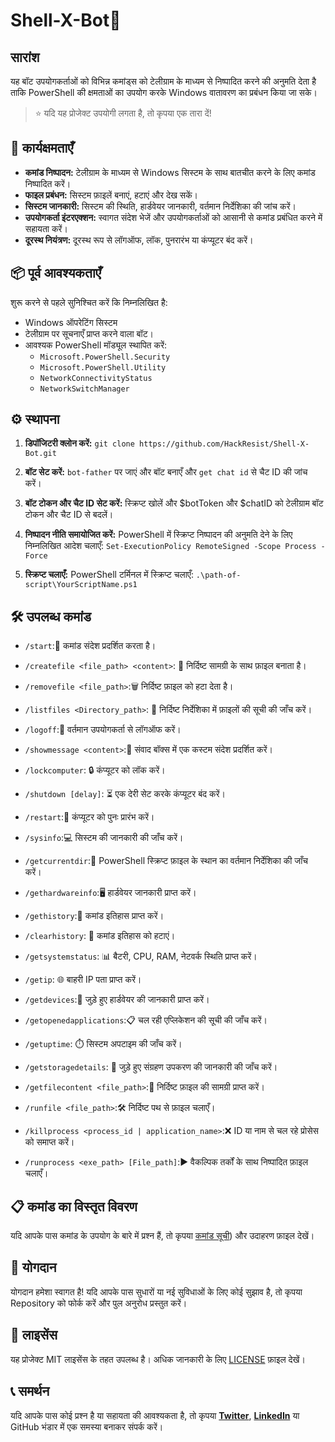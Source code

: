 # Shell-X-Bot🤖
## सारांश
यह बॉट उपयोगकर्ताओं को विभिन्न कमांड्स को टेलीग्राम के माध्यम से निष्पादित करने की अनुमति देता है ताकि PowerShell की क्षमताओं का उपयोग करके Windows वातावरण का प्रबंधन किया जा सके।

>⭐ यदि यह प्रोजेक्ट उपयोगी लगता है, तो कृपया एक तारा दें!

## 🚀 कार्यक्षमताएँ
- **कमांड निष्पादन:** टेलीग्राम के माध्यम से Windows सिस्टम के साथ बातचीत करने के लिए कमांड निष्पादित करें।
- **फाइल प्रबंधन:** सिस्टम फ़ाइलें बनाएं, हटाएं और देख सकें।
- **सिस्टम जानकारी:** सिस्टम की स्थिति, हार्डवेयर जानकारी, वर्तमान निर्देशिका की जांच करें।
- **उपयोगकर्ता इंटरएक्शन:** स्वागत संदेश भेजें और उपयोगकर्ताओं को आसानी से कमांड प्रबंधित करने में सहायता करें।
- **दूरस्थ नियंत्रण:** दूरस्थ रूप से लॉगऑफ, लॉक, पुनरारंभ या कंप्यूटर बंद करें।

## 📦 पूर्व आवश्यकताएँ
शुरू करने से पहले सुनिश्चित करें कि निम्नलिखित है:
- Windows ऑपरेटिंग सिस्टम
- टेलीग्राम पर सूचनाएँ प्राप्त करने वाला बॉट।
- आवश्यक PowerShell मॉड्यूल स्थापित करें:
  - `Microsoft.PowerShell.Security`
  - `Microsoft.PowerShell.Utility`
  - `NetworkConnectivityStatus`
  - `NetworkSwitchManager`

## ⚙️ स्थापना
1. **डिपॉजिटरी क्लोन करें:**
    `git clone https://github.com/HackResist/Shell-X-Bot.git`

2. **बॉट सेट करें:** `bot-father` पर जाएं और बॉट बनाएँ और `get chat id` से चैट ID की जांच करें।
3. **बॉट टोकन और चैट ID सेट करें:** स्क्रिप्ट खोलें और $botToken और $chatID को टेलीग्राम बॉट टोकन और चैट ID से बदलें।

4. **निष्पादन नीति समायोजित करें:** PowerShell में स्क्रिप्ट निष्पादन की अनुमति देने के लिए निम्नलिखित आदेश चलाएँ:
```Set-ExecutionPolicy RemoteSigned -Scope Process -Force```
5. **स्क्रिप्ट चलाएँ:** PowerShell टर्मिनल में स्क्रिप्ट चलाएँ: `.\path-of-script\YourScriptName.ps1`

## 🛠️ उपलब्ध कमांड
- `/start`:👋 कमांड संदेश प्रदर्शित करता है।

- `/createfile <file_path> <content>`: 📝 निर्दिष्ट सामग्री के साथ फ़ाइल बनाता है।

- `/removefile <file_path>`:🗑️ निर्दिष्ट फ़ाइल को हटा देता है।

- `/listfiles <Directory_path>`: 📂 निर्दिष्ट निर्देशिका में फ़ाइलों की सूची की जाँच करें।

- `/logoff`:🔐 वर्तमान उपयोगकर्ता से लॉगऑफ करें।

- `/showmessage <content>`:💬 संवाद बॉक्स में एक कस्टम संदेश प्रदर्शित करें।

- `/lockcomputer`: 🔒 कंप्यूटर को लॉक करें।

- `/shutdown [delay]`: ⏳ एक देरी सेट करके कंप्यूटर बंद करें।

- `/restart`:🔄 कंप्यूटर को पुनः प्रारंभ करें।

- `/sysinfo`:💻 सिस्टम की जानकारी की जाँच करें।

- `/getcurrentdir`:📁 PowerShell स्क्रिप्ट फ़ाइल के स्थान का वर्तमान निर्देशिका की जाँच करें।

- `/gethardwareinfo`:🖥️ हार्डवेयर जानकारी प्राप्त करें।

- `/gethistory`:📝 कमांड इतिहास प्राप्त करें।

- `/clearhistory`: 🧹 कमांड इतिहास को हटाएं।

- `/getsystemstatus`: 📊 बैटरी, CPU, RAM, नेटवर्क स्थिति प्राप्त करें।

- `/getip`: 🌐 बाहरी IP पता प्राप्त करें।

- `/getdevices`:🔌 जुड़े हुए हार्डवेयर की जानकारी प्राप्त करें।

- `/getopenedapplications`:📋 चल रही एप्लिकेशन की सूची की जाँच करें।

- `/getuptime`: ⏱️ सिस्टम अपटाइम की जाँच करें।

- `/getstoragedetails`: 💾 जुड़े हुए संग्रहण उपकरण की जानकारी की जाँच करें।

- `/getfilecontent <file_path>`:📄 निर्दिष्ट फ़ाइल की सामग्री प्राप्त करें।

- `/runfile <file_path>`:🛠️ निर्दिष्ट पथ से फ़ाइल चलाएँ।

- `/killprocess <process_id | application_name>`:❌ ID या नाम से चल रहे प्रोसेस को समाप्त करें।

- `/runprocess <exe_path> [File_path]`:▶️ वैकल्पिक तर्कों के साथ निष्पादित फ़ाइल चलाएँ।

## 📋 कमांड का विस्तृत विवरण
यदि आपके पास कमांड के उपयोग के बारे में प्रश्न हैं, तो कृपया [कमांड सूची](/docs/command/command_hi-IN.md)) और उदाहरण फ़ाइल देखें।

## 🤝 योगदान
योगदान हमेशा स्वागत है! यदि आपके पास सुधारों या नई सुविधाओं के लिए कोई सुझाव है, तो कृपया Repository को फोर्क करें और पुल अनुरोध प्रस्तुत करें।

## 📜 लाइसेंस
यह प्रोजेक्ट MIT लाइसेंस के तहत उपलब्ध है। अधिक जानकारी के लिए [LICENSE](/./LICENSE) फ़ाइल देखें।

## 📞 समर्थन
यदि आपके पास कोई प्रश्न है या सहायता की आवश्यकता है, तो कृपया **[Twitter](https://x.com/dev_lokesh_)**, **[LinkedIn](https://www.linkedin.com/in/lokeshchauhanapex/)** या GitHub भंडार में एक समस्या बनाकर संपर्क करें।
